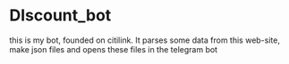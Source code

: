 # DIscount_bot
this is my bot, founded on citilink. It parses some data from this web-site, make json files and opens these files in the telegram bot
